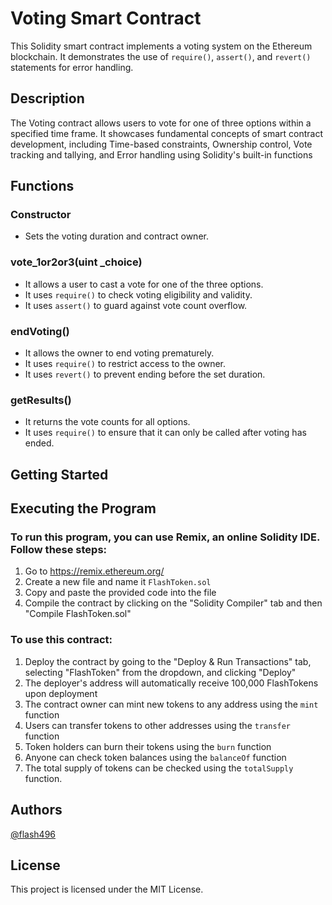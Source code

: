 # Voting Smart Contract

This Solidity smart contract implements a voting system on the Ethereum blockchain. It demonstrates the use of `require()`, `assert()`, and `revert()` statements for error handling.

## Description

The Voting contract allows users to vote for one of three options within a specified time frame. It showcases fundamental concepts of smart contract development, including Time-based constraints, Ownership control, Vote tracking and tallying, and Error handling using Solidity's built-in functions

## Functions

### Constructor
- Sets the voting duration and contract owner.

### vote_1or2or3(uint _choice)
- It allows a user to cast a vote for one of the three options.
- It uses `require()` to check voting eligibility and validity.
- It uses `assert()` to guard against vote count overflow.

### endVoting()
- It allows the owner to end voting prematurely.
- It uses `require()` to restrict access to the owner.
- It uses `revert()` to prevent ending before the set duration.

### getResults()
- It returns the vote counts for all options.
- It uses `require()` to ensure that it can only be called after voting has ended.


## Getting Started

## Executing the Program

### To run this program, you can use Remix, an online Solidity IDE. Follow these steps:

1. Go to https://remix.ethereum.org/
2. Create a new file and name it `FlashToken.sol`
3. Copy and paste the provided code into the file
4. Compile the contract by clicking on the "Solidity Compiler" tab and then "Compile FlashToken.sol"

### To use this contract:

1. Deploy the contract by going to the "Deploy & Run Transactions" tab, selecting "FlashToken" from the dropdown, and clicking "Deploy"
2. The deployer's address will automatically receive 100,000 FlashTokens upon deployment
3. The contract owner can mint new tokens to any address using the `mint` function
4. Users can transfer tokens to other addresses using the `transfer` function
5. Token holders can burn their tokens using the `burn` function
6. Anyone can check token balances using the `balanceOf` function
7. The total supply of tokens can be checked using the `totalSupply` function.

   
## Authors

[@flash496](https://github.com/Flash496)

## License

This project is licensed under the MIT License.
